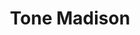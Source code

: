 ---
url: "https://tonemadison.com/"
title: "Tone Madison"
headline: An online publication covering local culture and politics in Madison.
category: ["organization","events"]
os: ["web"]
pricing: ["free"]
city: "Madison, WI, USA"
literacyLevel: "0"
dateAdded: "2025-01-28T14:53:32.078Z"
feeds: ["RSS","Newsletter"]
---